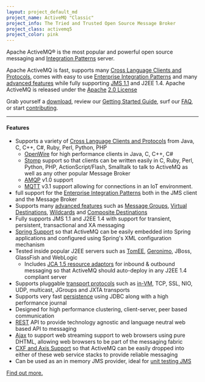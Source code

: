 ```yaml
---
layout: project_default_md
project_name: ActiveMQ "Classic"
project_info: The Tried and Trusted Open Source Message Broker
project_class: activemq5
project_color: pink
---
```


Apache ActiveMQ&reg; is the most popular and powerful open source messaging and [Integration Patterns](../../enterprise-integration-patterns) server.

Apache ActiveMQ is fast, supports many [Cross Language Clients and Protocols](../../cross-language-clients), comes with easy to use [Enterprise Integration Patterns](../../enterprise-integration-patterns) and many [advanced features](../../features) while fully supporting [JMS 1.1](http://java.sun.com/products/jms/) and J2EE 1.4\. Apache ActiveMQ is released under the [Apache](http://www.apache.org/) [2.0 License](http://www.apache.org/licenses/LICENSE-2.0)

Grab yourself a [download](../../download), review our [Getting Started Guide](../../getting-started), surf our [FAQ](../../faq), or start [contributing](../../contributing).

---

#### Features

*   Supports a variety of [Cross Language Clients and Protocols](../../cross-language-clients) from Java, C, C++, C#, Ruby, Perl, Python, PHP
    *   [OpenWire](../../openwire) for high performance clients in Java, C, C++, C#
    *   [Stomp](../../stomp) support so that clients can be written easily in C, Ruby, Perl, Python, PHP, ActionScript/Flash, Smalltalk to talk to ActiveMQ as well as any other popular Message Broker
    *   [AMQP](../../amqp) v1.0 support
    *   [MQTT](../../mqtt) v3.1 support allowing for connections in an IoT environment.
*   full support for the [Enterprise Integration Patterns](../../enterprise-integration-patterns) both in the JMS client and the Message Broker
*   Supports many [advanced features](../../features) such as [Message Groups](../../message-groups), [Virtual Destinations](../../virtual-destinations), [Wildcards](../../wildcards) and [Composite Destinations](../../composite-destinations)
*   Fully supports JMS 1.1 and J2EE 1.4 with support for transient, persistent, transactional and XA messaging
*   [Spring Support](../../spring-support) so that ActiveMQ can be easily embedded into Spring applications and configured using Spring's XML configuration mechanism
*   Tested inside popular J2EE servers such as [TomEE](http://tomee.apache.org/), [Geronimo](http://geronimo.apache.org/), JBoss, GlassFish and WebLogic
    *   Includes [JCA 1.5 resource adaptors](../../resource-adapter) for inbound & outbound messaging so that ActiveMQ should auto-deploy in any J2EE 1.4 compliant server
*   Supports pluggable [transport protocols](../../uri-protocols) such as [in-VM](../../how-do-i-use-activemq-using-in-jvm-messaging), TCP, SSL, NIO, UDP, multicast, JGroups and JXTA transports
*   Supports very fast [persistence](../../persistence) using JDBC along with a high performance journal
*   Designed for high performance clustering, client-server, peer based communication
*   [REST](../../rest) API to provide technology agnostic and language neutral web based API to messaging
*   [Ajax](../../ajax) to support web streaming support to web browsers using pure DHTML, allowing web browsers to be part of the messaging fabric
*   [CXF and Axis Support](../../axis-and-cxf-support) so that ActiveMQ can be easily dropped into either of these web service stacks to provide reliable messaging
*   Can be used as an in memory JMS provider, ideal for [unit testing JMS](../../how-to-unit-test-jms-code)

[Find out more.](../../features)
